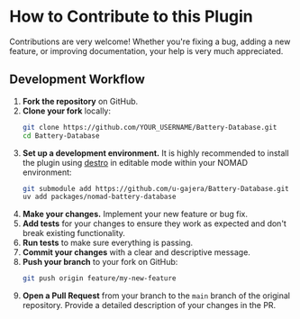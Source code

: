 # How to Contribute to this Plugin

Contributions are very welcome! Whether you're fixing a bug, adding a new feature, or improving documentation, your help is very much appreciated.

## Development Workflow

1.  **Fork the repository** on GitHub.
2.  **Clone your fork** locally:
    ```bash
    git clone https://github.com/YOUR_USERNAME/Battery-Database.git
    cd Battery-Database
    ```
3.  **Set up a development environment.** It is highly recommended to install the plugin using [destro]((https://github.com/FAIRmat-NFDI/nomad-distro-dev)) in editable mode within your NOMAD environment:
    ```bash
    git submodule add https://github.com/u-gajera/Battery-Database.git
    uv add packages/nomad-battery-database
    ```
4.  **Make your changes.** Implement your new feature or bug fix.
5.  **Add tests** for your changes to ensure they work as expected and don't break existing functionality.
6.  **Run tests** to make sure everything is passing.
7.  **Commit your changes** with a clear and descriptive message.
8.  **Push your branch** to your fork on GitHub:
    ```bash
    git push origin feature/my-new-feature
    ```
9. **Open a Pull Request** from your branch to the `main` branch of the original repository. Provide a detailed description of your changes in the PR.